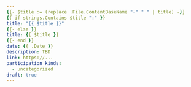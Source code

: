 ```yaml
---
{{- $title := (replace .File.ContentBaseName "-" " " | title) -}}
{{ if strings.Contains $title ":" }}
title: "{{ $title }}"
{{- else }}
title: {{ $title }}
{{- end }}
date: {{ .Date }}
description: TBD
link: https://...
participation_kinds:
  - uncategorized
draft: true
---
```

